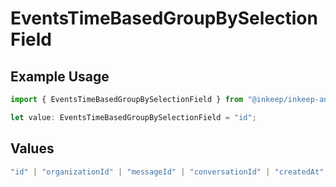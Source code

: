 # EventsTimeBasedGroupBySelectionField

## Example Usage

```typescript
import { EventsTimeBasedGroupBySelectionField } from "@inkeep/inkeep-analytics/models/components";

let value: EventsTimeBasedGroupBySelectionField = "id";
```

## Values

```typescript
"id" | "organizationId" | "messageId" | "conversationId" | "createdAt" | "projectId" | "integrationId" | "eventType" | "type" | "searchQuery" | "properties" | "userProperties"
```